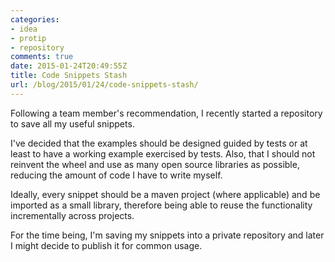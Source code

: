```yaml
---
categories:
- idea
- protip
- repository
comments: true
date: 2015-01-24T20:49:55Z
title: Code Snippets Stash
url: /blog/2015/01/24/code-snippets-stash/
---
```


Following a team member's recommendation, I recently started a repository to save all my useful snippets.

I've decided that the examples should be designed guided by tests or at least to have a working example exercised by tests. Also, that I should not reinvent the wheel and use as many open source libraries as possible, reducing the amount of code I have to write myself.

Ideally, every snippet should be a maven project (where applicable) and be imported as a small library, therefore being able to reuse the functionality incrementally across projects.

For the time being, I'm saving my snippets into a private repository and later I might decide to publish it for common usage.